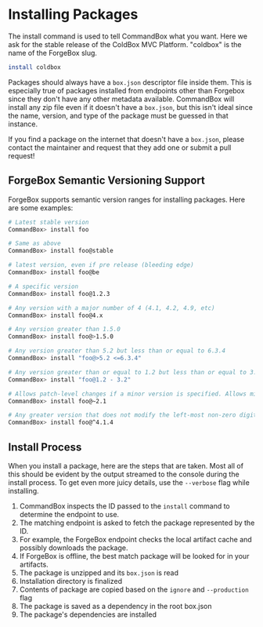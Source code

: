 # Installing Packages

The install command is used to tell CommandBox what you want. Here we ask for the stable release of the ColdBox MVC Platform. "coldbox" is the name of the ForgeBox slug.

```bash
install coldbox
```

Packages should always have a `box.json` descriptor file inside them. This is especially true of packages installed from endpoints other than Forgebox since they don't have any other metadata available. CommandBox will install any zip file even if it doesn't have a `box.json`, but this isn't ideal since the name, version, and type of the package must be guessed in that instance.

If you find a package on the internet that doesn't have a `box.json`, please contact the maintainer and request that they add one or submit a pull request!

## ForgeBox Semantic Versioning Support

ForgeBox supports semantic version ranges for installing packages. Here are some examples:

```bash
# Latest stable version
CommandBox> install foo

# Same as above
CommandBox> install foo@stable

# latest version, even if pre release (bleeding edge)
CommandBox> install foo@be

# A specific version
CommandBox> install foo@1.2.3

# Any version with a major number of 4 (4.1, 4.2, 4.9, etc)
CommandBox> install foo@4.x

# Any version greater than 1.5.0
CommandBox> install foo@>1.5.0

# Any version greater than 5.2 but less than or equal to 6.3.4
CommandBox> install "foo@>5.2 <=6.3.4"

# Any version greater than or equal to 1.2 but less than or equal to 3.2
CommandBox> install "foo@1.2 - 3.2"

# Allows patch-level changes if a minor version is specified. Allows minor-level changes if not.  (2.1.2, 2.1.3, 2.1.4, etc)
CommandBox> install foo@~2.1

# Any greater version that does not modify the left-most non-zero digit.  4.2, 4.3, 4.9, etc
CommandBox> install foo@^4.1.4
```

## Install Process

When you install a package, here are the steps that are taken. Most all of this should be evident by the output streamed to the console during the install process. To get even more juicy details, use the `--verbose` flag while installing.

1. CommandBox inspects the ID passed to the `install` command to determine the endpoint to use.
2. The matching endpoint is asked to fetch the package represented by the ID. 
3. For example, the ForgeBox endpoint checks the local artifact cache and possibly downloads the package.
4. If ForgeBox is offline, the best match package will be looked for in your artifacts.
5. The package is unzipped and its `box.json` is read
6. Installation directory is finalized
7. Contents of package are copied based on the `ignore` and `--production` flag
8. The package is saved as a dependency in the root box.json
9. The package's dependencies are installed

